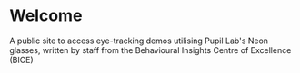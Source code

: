 # Welcome 
A public site to access eye-tracking demos utilising Pupil Lab's Neon glasses, written by staff from the Behavioural Insights Centre of Excellence (BICE)
